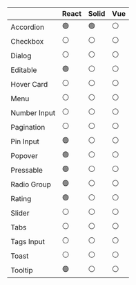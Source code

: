 |              | React | Solid | Vue |
| ------------ | ----- | ----- | --- |
| Accordion    | 🟢    | 🟢    | ⚪  |
| Checkbox     | ⚪    | ⚪    | ⚪  |
| Dialog       | ⚪    | ⚪    | ⚪  |
| Editable     | 🟢    | ⚪    | ⚪  |
| Hover Card   | ⚪    | ⚪    | ⚪  |
| Menu         | ⚪    | ⚪    | ⚪  |
| Number Input | ⚪    | ⚪    | ⚪  |
| Pagination   | ⚪    | ⚪    | ⚪  |
| Pin Input    | 🟢    | ⚪    | ⚪  |
| Popover      | 🟢    | ⚪    | ⚪  |
| Pressable    | 🟢    | ⚪    | ⚪  |
| Radio Group  | 🟢    | ⚪    | ⚪  |
| Rating       | 🟢    | ⚪    | ⚪  |
| Slider       | ⚪    | ⚪    | ⚪  |
| Tabs         | ⚪    | ⚪    | ⚪  |
| Tags Input   | ⚪    | ⚪    | ⚪  |
| Toast        | ⚪    | ⚪    | ⚪  |
| Tooltip      | 🟢    | ⚪    | ⚪  |
